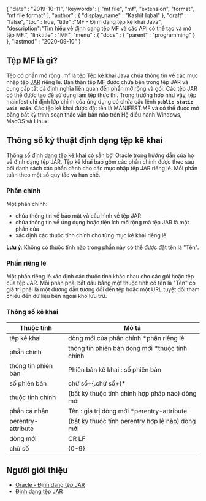{
  "date" : "2019-10-11",
  "keywords": [ "mf file", "mf", "extension", "format", "mf file format" ],
  "author" : {
    "display_name" : "Kashif Iqbal"
},
  "draft" : "false",
  "toc" : true,
  "title" :"MF - Định dạng tệp kê khai Java",
  "description":"Tìm hiểu về định dạng tệp MF và các API có thể tạo và mở tệp MF.",
  "linktitle" : "MF",
  "menu" : {
    "docs" : {
      "parent" : "programming"
}
},
  "lastmod" : "2020-09-10"
}

## Tệp MF là gì?

Tệp có phần mở rộng .mf là tệp Tệp kê khai Java chứa thông tin về các mục nhập tệp [JAR](/vi/programming/jar/) riêng lẻ. Bản thân tệp MF được chứa bên trong tệp JAR và cung cấp tất cả định nghĩa liên quan đến phần mở rộng và gói. Các tệp JAR có thể được tạo để sử dụng làm tệp thực thi. Trong trường hợp như vậy, tệp mainfest chỉ định lớp chính của ứng dụng có chứa câu lệnh **`public static void main`**. Các tệp kê khai được đặt tên là MANIFEST.MF và có thể được mở bằng bất kỳ trình soạn thảo văn bản nào trên Hệ điều hành Windows, MacOS và Linux.

## Thông số kỹ thuật định dạng tệp kê khai

[Thông số định dạng tệp kê khai](https://docs.oracle.com/javase/8/docs/technotes/guides/jar/jar.html) có sẵn bởi Oracle trong hướng dẫn của họ về định dạng tệp JAR. Tệp kê khai bao gồm các phần chính được theo sau bởi danh sách các phần dành cho các mục nhập tệp JAR riêng lẻ. Mỗi phần tuân theo một số quy tắc và hạn chế.

### Phần chính

Một phần chính:

* chứa thông tin về bảo mật và cấu hình về tệp JAR
* chứa thông tin về ứng dụng hoặc tiện ích mở rộng mà tệp JAR là một phần của
* xác định các thuộc tính chính cho từng mục kê khai riêng lẻ

**Lưu ý**: Không có thuộc tính nào trong phần này có thể được đặt tên là "Tên".

### Phần riêng lẻ

Một phần riêng lẻ xác định các thuộc tính khác nhau cho các gói hoặc tệp của tệp JAR. Mỗi phần phải bắt đầu bằng một thuộc tính có tên là "Tên" có giá trị phải là một đường dẫn tương đối đến tệp hoặc một URL tuyệt đối tham chiếu đến dữ liệu bên ngoài kho lưu trữ.

### Thông số kê khai

|Thuộc tính|Mô tả|
---|---|
|tệp kê khai|dòng mới của phần chính *phần riêng lẻ|
|phần chính|thông tin phiên bản dòng mới *thuộc tính chính|
|thông tin phiên bản|Phiên bản kê khai : số phiên bản|
|số phiên bản|chữ số+{.chữ số+}*|
|thuộc tính chính|(bất kỳ thuộc tính chính hợp pháp nào) dòng mới|
|phần cá nhân|Tên : giá trị dòng mới *perentry-attribute|
|perentry-attribute|(bất kỳ thuộc tính perentry hợp lệ nào) dòng mới|
|dòng mới|CR LF | LF | CR (không theo sau bởi LF)|
|chữ số|{0-9}|

## Người giới thiệu

* [Oracle - Định dạng tệp JAR](https://docs.oracle.com/javase/8/docs/technotes/guides/jar/jar.html)
* [Định dạng tệp JAR](https://en.wikipedia.org/wiki/JAR_(file_format))

